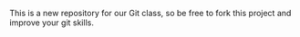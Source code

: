 This is a new repository for our Git class, so be free to fork this project and improve your git skills.